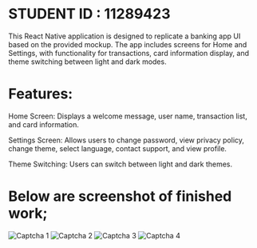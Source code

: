 # STUDENT ID : 11289423
This React Native application is designed to replicate a banking app UI based on the provided mockup. The app includes screens for Home and Settings, with functionality for transactions, card information display, and theme switching between light and dark modes.

# Features:
 Home Screen: Displays a welcome message, user name, transaction list, and card information.
 
Settings Screen: Allows users to change password, view privacy policy, change theme, select language, contact support, and view profile.

Theme Switching: Users can switch between light and dark themes.


# Below are screenshot of finished work;
![Captcha 1](<ThemeSettingsApp/assets/Captcha 1.jpg>)
![Captcha 2](<ThemeSettingsApp/assets/Captcha 2.jpg>)
![Captcha 3](<ThemeSettingsApp/assets/Captcha 3.jpg>)
![Captcha 4](<ThemeSettingsApp/assets/Captcha 4.jpg>)